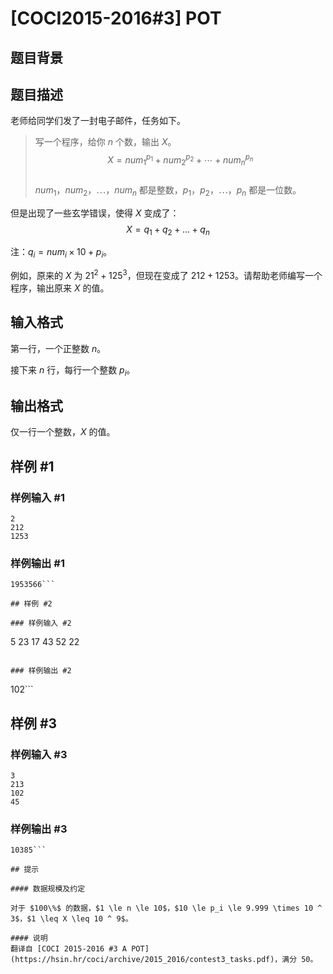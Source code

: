 # [COCI2015-2016#3] POT

## 题目背景



## 题目描述

老师给同学们发了一封电子邮件，任务如下。

> 写一个程序，给你 $n$ 个数，输出 $X$。      
> $$X = num_1^{p_1} + num_2^{p_2} + \cdots + num_n^{p_n}$$         
> $num_1$，$num_2$，$\cdots$，$num_n$ 都是整数，$p_1$，$p_2$，$\cdots$，$p_n$ 都是一位数。    

但是出现了一些玄学错误，使得 $X$ 变成了：
$$X = q_1 + q_2 +... + q_n$$

注：$q_i = num_i \times 10 + p_i$。

例如，原来的 $X$ 为 $21^2+125^3$，但现在变成了 $212+1253$。请帮助老师编写一个程序，输出原来 $X$ 的值。


## 输入格式

第一行，一个正整数 $n$。

接下来 $n$ 行，每行一个整数 $p_i$。

## 输出格式

仅一行一个整数，$X$ 的值。

## 样例 #1

### 样例输入 #1
```
2
212
1253
```

### 样例输出 #1

```
1953566```

## 样例 #2

### 样例输入 #2
```
5
23
17
43
52
22
```

### 样例输出 #2

```
102```

## 样例 #3

### 样例输入 #3
```
3
213
102
45
```

### 样例输出 #3

```
10385```

## 提示

#### 数据规模及约定

对于 $100\%$ 的数据，$1 \le n \le 10$，$10 \le p_i \le 9.999 \times 10 ^ 3$，$1 \leq X \leq 10 ^ 9$。

#### 说明
翻译自 [COCI 2015-2016 #3 A POT](https://hsin.hr/coci/archive/2015_2016/contest3_tasks.pdf)，满分 50。
